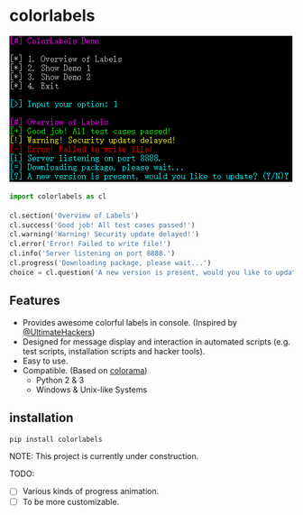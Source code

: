 # colorlabels

![](img/overview.png)

```python
import colorlabels as cl

cl.section('Overview of Labels')
cl.success('Good job! All test cases passed!')
cl.warning('Warning! Security update delayed!')
cl.error('Error! Failed to write file!')
cl.info('Server listening on port 8888.')
cl.progress('Downloading package, please wait...')
choice = cl.question('A new version is present, would you like to update? (Y/N)')
```

## Features

- Provides awesome colorful labels in console. (Inspired by [@UltimateHackers](https://github.com/UltimateHackers))
- Designed for message display and interaction in automated scripts (e.g. test scripts, installation scripts and hacker tools).
- Easy to use.
- Compatible. (Based on [colorama](https://github.com/tartley/colorama))
  - Python 2 & 3
  - Windows & Unix-like Systems

## installation

```
pip install colorlabels
```

NOTE: This project is currently under construction.

TODO:

- [ ] Various kinds of progress animation.
- [ ] To be more customizable.
